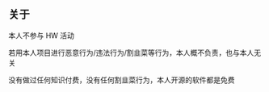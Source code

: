 ## 关于

本人不参与 HW 活动

若用本人项目进行恶意行为/违法行为/割韭菜等行为，本人概不负责，也与本人无关

没有做过任何知识付费，没有任何割韭菜行为，本人开源的软件都是免费
















<!--
**wolfzz33/wolfzz33** is a ✨ _special_ ✨ repository because its `README.md` (this file) appears on your GitHub profile.

Here are some ideas to get you started:

- 🔭 I’m currently working on ...
- 🌱 I’m currently learning ...
- 👯 I’m looking to collaborate on ...
- 🤔 I’m looking for help with ...
- 💬 Ask me about ...
- 📫 How to reach me: ...
- 😄 Pronouns: ...
- ⚡ Fun fact: ...
-->
